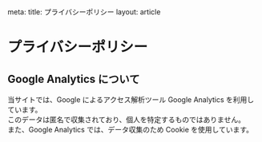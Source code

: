 <route lang="yaml">
meta:
    title: プライバシーポリシー
    layout: article
</route>

# プライバシーポリシー

## Google Analytics について

当サイトでは、Google によるアクセス解析ツール Google Analytics を利用しています。  
このデータは匿名で収集されており、個人を特定するものではありません。  
また、Google Analytics では、データ収集のため Cookie を使用しています。
